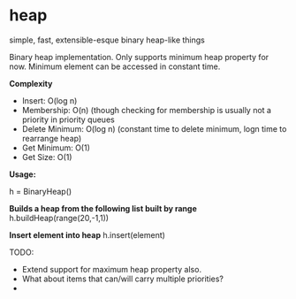 heap
====

simple, fast, extensible-esque binary heap-like things

Binary heap implementation. Only supports minimum heap property for now. Minimum element can be accessed in constant time.

**Complexity**

- Insert: O(log n)
- Membership: O(n) (though checking for membership is usually not a priority in priority queues
- Delete Minimum: O(log n) (constant time to delete minimum, logn time to rearrange heap)
- Get Minimum: O(1) 
- Get Size: O(1)

**Usage:**

h = BinaryHeap()

**Builds a heap from the following list built by range**
h.buildHeap(range(20,-1,1))

**Insert element into heap**
h.insert(element)

TODO:

- Extend support for maximum heap property also.
- What about items that can/will carry multiple priorities?
- 
